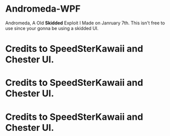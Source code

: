 # Andromeda-WPF

Andromeda, A Old **Skidded** Exploit I Made on Janruary 7th.
This isn't free to use since your gonna be using a skidded UI.

# Credits to SpeedSterKawaii and Chester UI.

# Credits to SpeedSterKawaii and Chester UI.

# Credits to SpeedSterKawaii and Chester UI.
